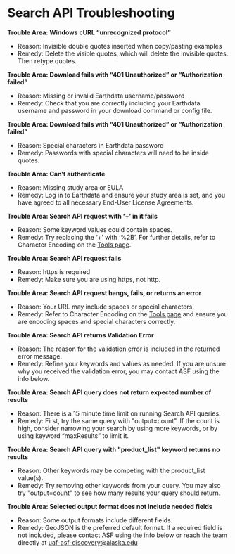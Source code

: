# Search API Troubleshooting

**Trouble Area: Windows cURL “unrecognized protocol”**

- Reason: Invisible double quotes inserted when copy/pasting examples
- Remedy: Delete the visible quotes, which will delete the invisible quotes. Then retype quotes.

**Trouble Area: Download fails with “401 Unauthorized” or “Authorization failed”**

- Reason: Missing or invalid Earthdata username/password
- Remedy: Check that you are correctly including your Earthdata username and password in your download command or config file.

**Trouble Area: Download fails with “401 Unauthorized” or “Authorization failed”**

- Reason: Special characters in Earthdata password
- Remedy: Passwords with special characters will need to be inside quotes.

**Trouble Area: Can’t authenticate**

- Reason: Missing study area or EULA
- Remedy: Log in to Earthdata and ensure your study area is set, and you have agreed to all necessary End-User License Agreements.

**Trouble Area: Search API request with ‘+’ in it fails**

- Reason: Some keyword values could contain spaces.
- Remedy: Try replacing the ‘+’ with ‘%2B’. For further details, refer to Character Encoding on the [Tools page](/api/tools).

**Trouble Area: Search API request fails**

- Reason: https is required
- Remedy: Make sure you are using https, not http.

**Trouble Area: Search API request hangs, fails, or returns an error**

- Reason: Your URL may include spaces or special characters.
- Remedy: Refer to Character Encoding on the [Tools page](/api/tools) and ensure you are encoding spaces and special characters correctly.

**Trouble Area: Search API returns Validation Error**

- Reason: The reason for the validation error is included in the returned error message.
- Remedy: Refine your keywords and values as needed. If you are unsure why you received the validation error, you may contact ASF using the info below.

**Trouble Area: Search API query does not return expected number of results**

- Reason: There is a 15 minute time limit on running Search API queries.
- Remedy: First, try the same query with "output=count". If the count is high, consider narrowing your search by using more keywords, or by using keyword “maxResults” to limit it.

**Trouble Area: Search API query with "product_list" keyword returns no results**

- Reason: Other keywords may be competing with the product_list value(s).
- Remedy: Try removing other keywords from your query. You may also try "output=count" to see how many results your query should return.

**Trouble Area: Selected output format does not include needed fields**

- Reason: Some output formats include different fields.
- Remedy: GeoJSON is the preferred default format. If a required field is not included, please contact ASF using the info below or reach the team directly at <uaf-asf-discovery@alaska.edu>

<!-- - Trouble Area: Certificate rejected
	- Reason: Third-party certificates out of date, a problem for https searches
	- Remedy: Use http OR disable certificate checks.
		- [curl](https://curl.se/docs/manpage.html) –insecure
		- [wget](https://www.gnu.org/software/wget/) –no-check-certificate
 -->
